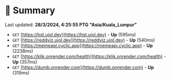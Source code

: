 # 📖 Summary
Last updated: **28/3/2024, 4:25:55 PTG "Asia/Kuala_Lumpur"**

- `GET` [https://hst.ujol.dev](https://hst.ujol.dev) - **Up** (595ms)
- `GET` [https://reddviz.ujol.dev](https://reddviz.ujol.dev) - **Up** (540ms)
- `GET` [https://memeapi.cyclic.app](https://memeapi.cyclic.app) - **Up** (2238ms)
- `GET` [https://klik.onrender.com/health](https://klik.onrender.com/health) - **Up** (357ms)
- `GET` [https://dumb.onrender.com](https://dumb.onrender.com) - **Up** (319ms)
